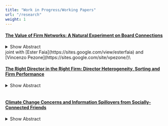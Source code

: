 ```yaml
---
title: "Work in Progress/Working Papers"
url: "/research"
weight: 1
---
```


#### [The Value of Firm Networks: A Natural Experiment on Board Connections](/fmp_networks) 
<details><summary>Show Abstract</summary>
<div style="text-align: justify">
We present causal evidence on the effect of boardroom networks on firm value and compensation policies. We exploit a ban on interlocking directorates of Italian financial and insurance companies as exogenous variation and show that firms that lose centrality in the network experience negative abnormal returns around the announcement date. The key driver of our results is the role of boardroom connections in reducing asymmetric information. The complementarities with the input-output and cross-ownership networks are consistent with this channel. Using hand-collected data, we also show that network centrality has a positive effect on directors’ compensation, providing evidence of rent sharing.
</div>
</details>
joint with [Ester Faia](https://sites.google.com/view/esterfaia) and [Vincenzo Pezone](https://sites.google.com/site/vpezone/)\
<br>

#### [The Right Director in the Right Firm: Director Heterogeneity, Sorting and Firm Performance](/jmp) 
<details><summary>Show Abstract</summary>
<div style="text-align: justify">
This paper studies the sorting of firms and directors appointed to their boards. I leverage a novel finite-mixture random-effects model to estimate the contribution of unobserved firm and director heterogeneity while being the first to explicitly allow for an interaction between the two to estimate the quality of the match between board members and firms. Results reveal that positive complementarities drive positive sorting. Using hand-collected data and textual analysis to build a large dataset on directors’ skills and qualifications, I find directors with specialized skill sets to be associated with higher complementarities while, consistent with the idea of knowledge hierarchies in the firm. On the contrary, CEOs or CFOs tend to be generalists relying on directors’ advice. Finally, I exploit unexpected deaths of board members to establish a positive causal effect of boards, where productivity is concentrated to a few highly complementary directors, on firm value and firm performance.
</div>
</details> 
<br>

#### [Climate Change Concerns and Information Spillovers from Socially-Connected Friends](/ccb) 
<details><summary>Show Abstract</summary>
<div style="text-align: justify">
This paper studies the role of social connections in shaping individuals' concerns about climate change. I combine granular climate data, region-level social network data and survey responses for 24 European countries in order to document large information spillovers. Individuals become more concerned about climate change when their geographically distant friends living in socially-connected regions have experienced large increases in temperatures since 1990. Exploring the heterogeneity of the spillover effects, I uncover that the learning via social networks plays a central role. Further, results illustrate the important role of social values and economic preferences for understanding how information spillovers affect individual concerns.
</div>
</details>  
